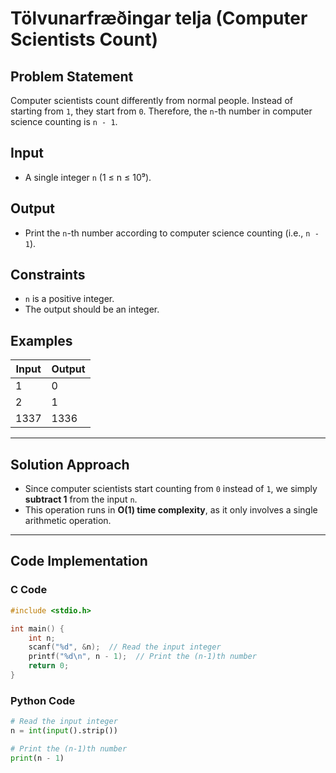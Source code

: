 # Tölvunarfræðingar telja (Computer Scientists Count)

## **Problem Statement**
Computer scientists count differently from normal people. Instead of starting from `1`, they start from `0`. Therefore, the `n`-th number in computer science counting is `n - 1`.

## **Input**
- A single integer `n` (1 ≤ n ≤ 10⁹).

## **Output**
- Print the `n`-th number according to computer science counting (i.e., `n - 1`).

## **Constraints**
- `n` is a positive integer.
- The output should be an integer.

## **Examples**
| Input    | Output |
| -------- | ------- |
| 1  | 0    |
| 2 | 1 |
| 1337 | 1336 |
---

## **Solution Approach**
- Since computer scientists start counting from `0` instead of `1`, we simply **subtract 1** from the input `n`.
- This operation runs in **O(1) time complexity**, as it only involves a single arithmetic operation.

---

## **Code Implementation**

### **C Code**
```c
#include <stdio.h>

int main() {
    int n;
    scanf("%d", &n);  // Read the input integer
    printf("%d\n", n - 1);  // Print the (n-1)th number
    return 0;
}
```

### **Python Code**
```python
# Read the input integer
n = int(input().strip())

# Print the (n-1)th number
print(n - 1)
```
